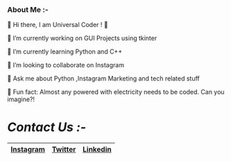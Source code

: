 ### About Me :- 

📌 Hi there, I am Universal Coder ! 👋

📌 I’m currently working on GUI Projects using tkinter

📌 I’m currently learning Python and C++

📌 I’m looking to collaborate on Instagram

📌 Ask me about Python ,Instagram Marketing and tech related stuff

📌 Fun fact: Almost any powered with electricity needs to be coded. Can you imagine?!

# *Contact Us :-*

|[Instagram](https://instagram.com/universal_coder)|[Twitter](https://twitter.com/LondheAaryan)|[Linkedin](https://www.linkedin.com/in/aaryan-r-londhe-0a1809179/)|
|-|-|-|
